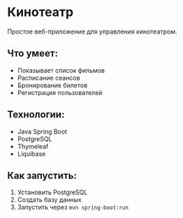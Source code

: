 # Кинотеатр

Простое веб-приложение для управления кинотеатром.

## Что умеет:
- Показывает список фильмов
- Расписание сеансов 
- Бронирование билетов
- Регистрация пользователей

## Технологии:
- Java Spring Boot
- PostgreSQL
- Thymeleaf
- Liquibase

## Как запустить:
1. Установить PostgreSQL
2. Создать базу данных
3. Запустить через `mvn spring-boot:run`
